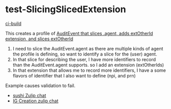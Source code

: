 # test-SlicingSlicedExtension

[ci-build](http://build.fhir.org/ig/JohnMoehrke/SlicingSlicedExtension/branches/main/index.html)

This creates a profile of [AuditEvent that slices .agent, adds extOtherId extension, and slices extOtherId](StructureDefinition-ThirdProfile.html) 

1. I need to slice the AuditEvent.agent as there are multiple kinds of agent the profile is defining, so want to identify a slice for the (user) agent.
2. In that slice for describing the user, I have more identifiers to record than the AuditEvent.agent supports. so I add an extension (extOtherIds)
3. In that extension that allows me to record more identifiers, I have a some flavors of identifier that I also want to define (npi, and prn)

Example causes validation to fail. 

- [sushi Zulip chat](https://chat.fhir.org/#narrow/stream/215610-shorthand/topic/slicing.20an.20extension.20on.20a.20slice)
- [IG Creation zulip chat](https://chat.fhir.org/#narrow/stream/179252-IG-creation/topic/slicing.20sliced.20extension)


